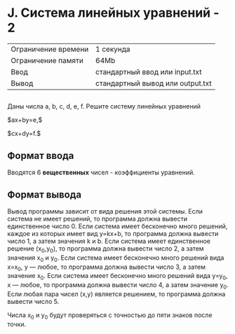<div class="problem-statement">
   <div class="header">
      <h1 class="title">J. Система линейных уравнений - 2</h1>
      <table>
         <tr class="time-limit">
            <td class="property-title">Ограничение времени</td>
            <td>1&nbsp;секунда</td>
         </tr>
         <tr class="memory-limit">
            <td class="property-title">Ограничение памяти</td>
            <td>64Mb</td>
         </tr>
         <tr class="input-file">
            <td class="property-title">Ввод</td>
            <td colspan="1">стандартный ввод или input.txt</td>
         </tr>
         <tr class="output-file">
            <td class="property-title">Вывод</td>
            <td colspan="1">стандартный вывод или output.txt</td>
         </tr>
      </table>
   </div>
   <h2></h2>
   <div class="legend"><span style="">
         <p>Даны числа <span class="tex-math-text">a</span>, <span class="tex-math-text">b</span>, <span class="tex-math-text">c</span>, <span class="tex-math-text">d</span>, <span class="tex-math-text">e</span>, <span class="tex-math-text">f</span>. Решите систему линейных уравнений
         </p></span><p>$ax+by=e,$ </span></p>
         </p></span><p>$cx+dy=f.$ </span></p>
   </div>
   <h2>Формат ввода</h2>
   <div class="input-specification"><span style="">
         <p>Вводятся 6 <span style="font-weight:bold;">вещественных</span> чисел - коэффициенты уравнений.
         </p></span></div>
   <h2>Формат вывода</h2>
   <div class="output-specification"><span style="">
         <p>Вывод программы зависит от вида решения этой системы. Если система не имеет решений, то программа должна вывести единственное
            число 0. Если система имеет бесконечно много решений, каждое из которых имеет вид <span class="tex-math-text">y=kx+b</span>, то программа должна вывести число 1, а затем значения <span class="tex-math-text">k</span> и <span class="tex-math-text">b</span>. Если система имеет единственное решение <span class="tex-math-text">(x<sub>0</sub>,y<sub>0</sub>)</span>, то программа должна вывести число 2, а затем значения <span class="tex-math-text">x<sub>0</sub></span> и <span class="tex-math-text">y<sub>0</sub></span>. Если система имеет бесконечно много решений вида <span class="tex-math-text">x=x<sub>0</sub></span>, <span class="tex-math-text">y</span>&nbsp;— любое, то программа должна вывести число 3, а затем значение <span class="tex-math-text">x<sub>0</sub></span>. Если система имеет бесконечно много решений вида <span class="tex-math-text">y=y<sub>0</sub></span>, <span class="tex-math-text">x</span>&nbsp;— любое, то программа должна вывести число 4, а затем значение <span class="tex-math-text">y<sub>0</sub></span>. Если любая пара чисел <span class="tex-math-text">(x,y)</span> является решением, то программа должна вывести число 5.
         </p>
         <p>Числа <span class="tex-math-text">x<sub>0</sub></span> и <span class="tex-math-text">y<sub>0</sub></span> будут проверяться с точностью до пяти знаков после точки.
         </p></span></div>
